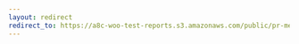 ```yaml
---
layout: redirect
redirect_to: https://a8c-woo-test-reports.s3.amazonaws.com/public/pr-merge/38535/e2e/index.html
---
```

